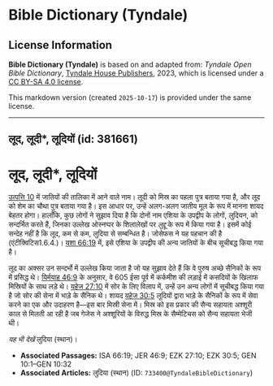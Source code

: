# Bible Dictionary (Tyndale)

## License Information

**Bible Dictionary (Tyndale)** is based on and adapted from: _Tyndale Open Bible Dictionary_, [Tyndale House Publishers](https://tyndaleopenresources.com/), 2023, which is licensed under a [CC BY-SA 4.0 license](https://creativecommons.org/licenses/by-sa/4.0/legalcode.en).

This markdown version (created `2025-10-17`) is provided under the same license.



--------------------------------

## लूद, लूदी*, लूदियों (id: 381661)

लूद, लूदी\*, लूदियों
====================

[उत्पत्ति 10](https://ref.ly/Gen10:1-Gen10:32) में जातियों की तालिका में आने वाले नाम। लूदी को मिस्र का पहला पुत्र बताया गया है, और लूद को शेम का चौथा पुत्र बताया गया है। इस आधार पर, उन्हें अलग\-अलग जातीय मूल के रूप में मानना ​​शायद बेहतर होगा। हालाँकि, कुछ लोगों ने सुझाव दिया है कि दोनों नाम एशिया के उपद्वीप के लोगों, लुदियन, को सन्दर्भित करते हैं, जिनका उल्लेख ओस्‍नप्पर के शिलालेखों पर *लुद्दू* के रूप में किया गया है। इसमें कोई सन्देह नहीं है कि लूद, कम से कम, लुदिया से सम्बन्धित है। जोसेफस ने यह पहचान की है (एंटीक्विटिस1\.6\.4\.)। [यशा 66:19](https://ref.ly/Isa66:19) में, इसे एशिया के उपद्वीप की अन्य जातियों के बीच सूचीबद्ध किया गया है।

लूद का अक्सर उन सन्दर्भो में उल्लेख किया जाता है जो यह सुझाव देते हैं कि वे पुरुष अच्छे सैनिकों के रूप में प्रसिद्ध थे। [यिर्मयाह 46:9](https://ref.ly/Jer46:9) के अनुसार, वे 605 ईसा पूर्व में कर्कमीश की लड़ाई में कसदियों के खिलाफ मिस्रियों के साथ लड़े थे। [यहेज 27:10](https://ref.ly/Ezek27:10) में सोर के लिए विलाप में, उन्हें उन अन्य लोगों में सूचीबद्ध किया गया है जो सोर की सेना में भाड़े के सैनिक थे। शायद [यहेज 30:5](https://ref.ly/Ezek30:5) लूदियों द्वारा भाड़े के सैनिकों के रूप में सेवा करने का एक और उदाहरण है—इस बार मिस्री सेना में। मिस्र को इस प्रकार की सैन्य सहायता अश्शूरी काल से मिलती आ रही है जब गेजेस ने अश्शूरियों के विरुद्ध मिस्र के सैम्मेटिचस को सैन्य सहायता भेजी थी।

*यह भी देखें* लुदिया (स्थान)।

* **Associated Passages:** ISA 66:19; JER 46:9; EZK 27:10; EZK 30:5; GEN 10:1–GEN 10:32
* **Associated Articles:** लुदिया (स्थान) (ID: `733400@TyndaleBibleDictionary`)

